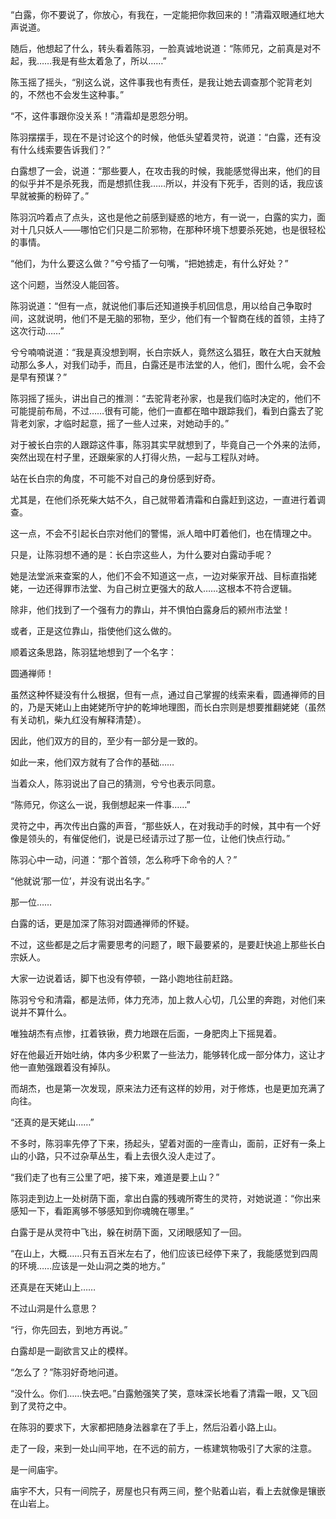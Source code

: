 “白露，你不要说了，你放心，有我在，一定能把你救回来的！”清霜双眼通红地大声说道。

随后，他想起了什么，转头看着陈羽，一脸真诚地说道：“陈师兄，之前真是对不起，我……我是有些太着急了，所以……”

陈玉摇了摇头，“别这么说，这件事我也有责任，是我让她去调查那个驼背老刘的，不然也不会发生这种事。”

“不，这件事跟你没关系！”清霜却是恩怨分明。

陈羽摆摆手，现在不是讨论这个的时候，他低头望着灵符，说道：“白露，还有没有什么线索要告诉我们？”

白露想了一会，说道：“那些要人，在攻击我的时候，我能感觉得出来，他们的目的似乎并不是杀死我，而是想抓住我……所以，并没有下死手，否则的话，我应该早就被撕的粉碎了。”

陈羽沉吟着点了点头，这也是他之前感到疑惑的地方，有一说一，白露的实力，面对十几只妖人——哪怕它们只是二阶邪物，在那种环境下想要杀死她，也是很轻松的事情。

“他们，为什么要这么做？”兮兮插了一句嘴，“把她掳走，有什么好处？”

这个问题，当然没人能回答。

陈羽说道：“但有一点，就说他们事后还知道换手机回信息，用以给自己争取时间，这就说明，他们不是无脑的邪物，至少，他们有一个智商在线的首领，主持了这次行动……”

兮兮喃喃说道：“我是真没想到啊，长白宗妖人，竟然这么猖狂，敢在大白天就触动那么多人，对我们动手，而且，白露还是市法堂的人，他们，图什么呢，会不会是早有预谋？”

陈羽摇了摇头，讲出自己的推测：“去驼背老孙家，也是我们临时决定的，他们不可能提前布局，不过……很有可能，他们一直都在暗中跟踪我们，看到白露去了驼背老刘家，才临时起意，摇了一些人过来，对她动手的。”

对于被长白宗的人跟踪这件事，陈羽其实早就想到了，毕竟自己一个外来的法师，突然出现在村子里，还跟柴家的人打得火热，一起与工程队对峙。

站在长白宗的角度，不可能不对自己的身份感到好奇。

尤其是，在他们杀死柴大姑不久，自己就带着清霜和白露赶到这边，一直进行着调查。

这一点，不会不引起长白宗对他们的警惕，派人暗中盯着他们，也在情理之中。

只是，让陈羽想不通的是：长白宗这些人，为什么要对白露动手呢？

她是法堂派来查案的人，他们不会不知道这一点，一边对柴家开战、目标直指姥姥，一边还得罪市法堂、为自己树立更强大的敌人……这根本不符合逻辑。

除非，他们找到了一个强有力的靠山，并不惧怕白露身后的颍州市法堂！

或者，正是这位靠山，指使他们这么做的。

顺着这条思路，陈羽猛地想到了一个名字：

圆通禅师！

虽然这种怀疑没有什么根据，但有一点，通过自己掌握的线索来看，圆通禅师的目的，乃是天姥山上由姥姥所守护的乾坤地理图，而长白宗则是想要推翻姥姥（虽然有关动机，柴九红没有解释清楚）。

因此，他们双方的目的，至少有一部分是一致的。

如此一来，他们双方就有了合作的基础……

当着众人，陈羽说出了自己的猜测，兮兮也表示同意。

“陈师兄，你这么一说，我倒想起来一件事……”

灵符之中，再次传出白露的声音，“那些妖人，在对我动手的时候，其中有一个好像是领头的，有催促他们，说是已经请示过了那一位，让他们快点行动。”

陈羽心中一动，问道：“那个首领，怎么称呼下命令的人？”

“他就说‘那一位’，并没有说出名字。”

那一位……

白露的话，更是加深了陈羽对圆通禅师的怀疑。

不过，这些都是之后才需要思考的问题了，眼下最要紧的，是要赶快追上那些长白宗妖人。

大家一边说着话，脚下也没有停顿，一路小跑地往前赶路。

陈羽兮兮和清霜，都是法师，体力充沛，加上救人心切，几公里的奔跑，对他们来说并不算什么。

唯独胡杰有点惨，扛着铁锹，费力地跟在后面，一身肥肉上下摇晃着。

好在他最近开始吐纳，体内多少积累了一些法力，能够转化成一部分体力，这让才他一直勉强跟着没有掉队。

而胡杰，也是第一次发现，原来法力还有这样的妙用，对于修炼，也是更加充满了向往。

“还真的是天姥山……”

不多时，陈羽率先停了下来，扬起头，望着对面的一座青山，面前，正好有一条上山的小路，只不过杂草丛生，看上去很久没人走过了。

“我们走了也有三公里了吧，接下来，难道是要上山？”

陈羽走到边上一处树荫下面，拿出白露的残魂所寄生的灵符，对她说道：“你出来感知一下，看距离够不够感知到你魂魄在哪里。”

白露于是从灵符中飞出，躲在树荫下面，又闭眼感知了一回。

“在山上，大概……只有五百米左右了，他们应该已经停下来了，我能感觉到四周的环境……应该是一处山洞之类的地方。”

还真是在天姥山上……

不过山洞是什么意思？

“行，你先回去，到地方再说。”

白露却是一副欲言又止的模样。

“怎么了？”陈羽好奇地问道。

“没什么。你们……快去吧。”白露勉强笑了笑，意味深长地看了清霜一眼，又飞回到了灵符之中。

在陈羽的要求下，大家都把随身法器拿在了手上，然后沿着小路上山。

走了一段，来到一处山间平地，在不远的前方，一栋建筑物吸引了大家的注意。

是一间庙宇。

庙宇不大，只有一间院子，房屋也只有两三间，整个贴着山岩，看上去就像是镶嵌在山岩上。
